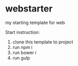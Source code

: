 # webstarter
my starting template for web

Start instruction:

1. clone this template to project
2. run npm i
3. run bower i
4. run gulp
